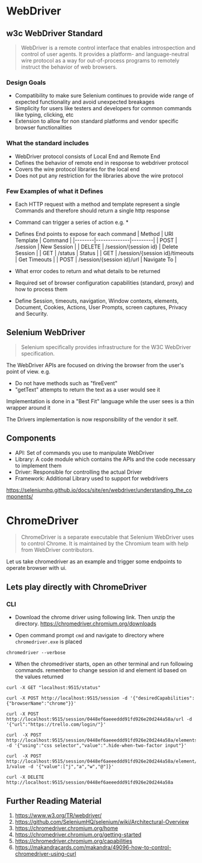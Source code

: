 # WebDriver

## w3c WebDriver Standard

> WebDriver is a remote control interface that enables introspection and control of user agents. It provides a platform- and language-neutral wire protocol as a way for out-of-process programs to remotely instruct the behavior of web browsers.

### Design Goals
- Compatibility to make sure Selenium continues to provide wide range of expected functionality and avoid unexpected breakages
- Simplicity for users like testers and developers for common commands like typing, clicking, etc
- Extension to allow for non standard platforms and vendor specific browser functionalities

### What the standard includes

- WebDriver protocol consists of Local End and Remote End
- Defines the behavior of remote end in response to webdriver protocol
- Covers the wire protocol libraries for the local end
- Does not put any restriction for the libraries above the wire protocol

### Few Examples of what it Defines

* Each HTTP request with a method and template represent a single Commands and therefore should return a single http response
* Command can trigger a series of action e.g.
    *  
* Defines End points to expose for each command
| Method | URI Template | Command |
|--------|--------------|---------|
| POST   | /session     | New Session |
| DELETE   | /session/{session id}     | Delete Session |
| GET   | /status     | Status |
| GET   | /session/{session id}/timeouts     | Get Timeouts |
| POST   | /session/{session id}/url     | Navigate To |

* What error codes to return and what details to be returned

* Required set of browser configuration capabilities (standard, proxy) and how to process them

* Define Session, timeouts, navigation, Window contexts, elements, Document, Cookies, Actions, User Prompts, screen captures, Privacy and Security.

## Selenium WebDriver

 > Selenium specifically provides infrastructure for the W3C WebDriver specification.

 The WebDriver APIs are focused on driving the browser from the user's point of view. e.g.
 - Do not have methods such as "fireEvent"
 - "getText" attempts to return the text as a user would see it

 Implementation is done in a "Best Fit" language while the user sees is a thin wrapper around it

 The Drivers implementation is now responsibility of the vendor it self.


## Components

* API: Set of commands you use to manipulate WebDriver
* Library: A code module which contains the APIs and the code necessary to implement them
* Driver: Responsible for controlling the actual Driver
* Framework: Additional Library used to support for webdrivers

https://seleniumhq.github.io/docs/site/en/webdriver/understanding_the_components/


# ChromeDriver

> ChromeDriver is a separate executable that Selenium WebDriver uses to control Chrome. It is maintained by the Chromium team with help from WebDriver contributors.

Let us take chromedriver as an example and trigger some endpoints to operate browser with ui.

## Lets play directly with ChromeDriver

### CLI

* Download the chrome driver using following link. Then unzip the directory.
https://chromedriver.chromium.org/downloads

* Open command prompt `cmd` and navigate to directory where `chromedriver.exe` is placed
```
chromedriver --verbose
```

* When the chromedriver starts, open an other terminal and run following commands. remember to change session id and element id based on the values returned
 
```
curl -X GET "localhost:9515/status"
```

```
curl -X POST http://localhost:9515/session -d '{"desiredCapabilities":{"browserName":"chrome"}}'
```

```
curl -X POST http://localhost:9515/session/0448ef6aeeeddd91fd926e20d244a58a/url -d '{"url":"https://trello.com/login/"}'
```

```
curl  -X POST http://localhost:9515/session/0448ef6aeeeddd91fd926e20d244a58a/elements -d '{"using":"css selector","value":".hide-when-two-factor input"}'
```

```
curl  -X POST http://localhost:9515/session/0448ef6aeeeddd91fd926e20d244a58a/element/0.8499346148967364-1/value -d '{"value":["j","a","w","@"]}'
```

```
curl -X DELETE http://localhost:9515/session/0448ef6aeeeddd91fd926e20d244a58a
```

## Further Reading Material
1. https://www.w3.org/TR/webdriver/
2. https://github.com/SeleniumHQ/selenium/wiki/Architectural-Overview
3. https://chromedriver.chromium.org/home
4. https://chromedriver.chromium.org/getting-started
5. https://chromedriver.chromium.org/capabilities
6. https://makandracards.com/makandra/49096-how-to-control-chromedriver-using-curl
